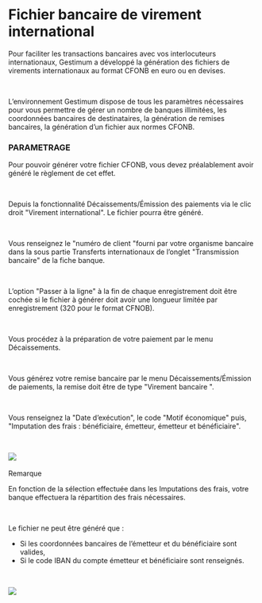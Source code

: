 # Fichier bancaire de virement international


Pour faciliter les transactions bancaires avec vos interlocuteurs internationaux, Gestimum a développé la génération des fichiers de virements internationaux au format CFONB en euro ou en devises.


 


L’environnement Gestimum dispose de tous les paramètres nécessaires pour vous permettre de gérer un nombre de banques illimitées, les coordonnées bancaires de destinataires, la génération de remises bancaires, la génération d’un fichier aux normes CFONB.


### PARAMETRAGE


Pour pouvoir générer votre fichier CFONB, vous devez préalablement avoir généré le règlement de cet effet.


 


Depuis la fonctionnalité Décaissements/Émission des paiements via le clic droit "Virement international". Le fichier pourra être généré.


 


Vous renseignez le "numéro de client "fourni par votre organisme bancaire dans la sous partie Transferts internationaux de l’onglet "Transmission bancaire" de la fiche banque.


 


L’option "Passer à la ligne" à la fin de chaque enregistrement doit être cochée si le fichier à générer doit avoir une longueur limitée par enregistrement (320 pour le format CFNOB).


 


Vous procédez à la préparation de votre paiement par le menu Décaissements.


 


Vous générez votre remise bancaire par le menu Décaissements/Émission de paiements, la remise doit être de type "Virement bancaire ".


 


Vous renseignez la "Date d’exécution", le code "Motif économique" puis, "Imputation des frais : bénéficiaire, émetteur, émetteur et bénéficiaire".


 


![](../assets/images/Emissions/Export_virement_international.png)  


Remarque


En fonction de la sélection effectuée dans les Imputations des frais, votre banque effectuera la répartition des frais nécessaires.


 


Le fichier ne peut être généré que :


* Si les coordonnées bancaires de l’émetteur et du bénéficiaire sont valides,
* Si le code IBAN du compte émetteur et bénéficiaire sont renseignés.


 


![](../assets/images/Emissions/Menu_contextuel_Emissions_de_paiements.png)


